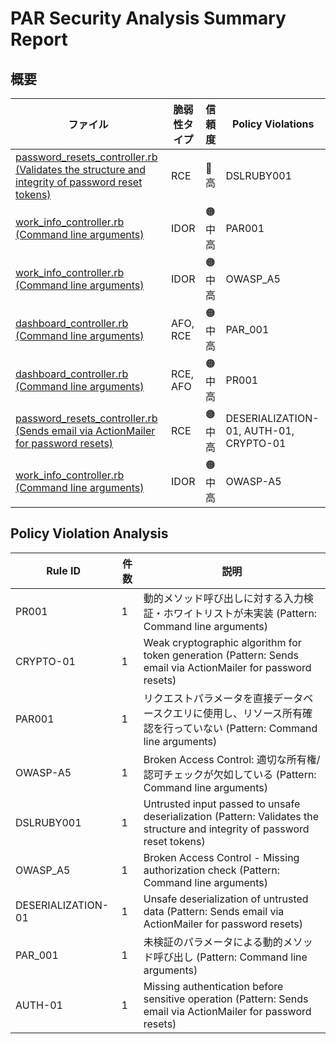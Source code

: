 # PAR Security Analysis Summary Report

## 概要

| ファイル | 脆弱性タイプ | 信頼度 | Policy Violations |
|---------|------------|--------|------------------|
| [password_resets_controller.rb (Validates the structure and integrity of password reset tokens)](password_resets_controller.rb-validates-the-structure-and-integrity-of-password-reset-tokens.md) | RCE | 🔴 高 | DSLRUBY001 |
| [work_info_controller.rb (Command line arguments)](work_info_controller.rb-command-line-arguments.md) | IDOR | 🟠 中高 | PAR001 |
| [work_info_controller.rb (Command line arguments)](work_info_controller.rb-command-line-arguments.md) | IDOR | 🟠 中高 | OWASP_A5 |
| [dashboard_controller.rb (Command line arguments)](dashboard_controller.rb-command-line-arguments.md) | AFO, RCE | 🟠 中高 | PAR_001 |
| [dashboard_controller.rb (Command line arguments)](dashboard_controller.rb-command-line-arguments.md) | RCE, AFO | 🟠 中高 | PR001 |
| [password_resets_controller.rb (Sends email via ActionMailer for password resets)](password_resets_controller.rb-sends-email-via-actionmailer-for-password-resets.md) | RCE | 🟠 中高 | DESERIALIZATION-01, AUTH-01, CRYPTO-01 |
| [work_info_controller.rb (Command line arguments)](work_info_controller.rb-command-line-arguments.md) | IDOR | 🟠 中高 | OWASP-A5 |

## Policy Violation Analysis

| Rule ID | 件数 | 説明 |
|---------|------|------|
| PR001 | 1 | 動的メソッド呼び出しに対する入力検証・ホワイトリストが未実装 (Pattern: Command line arguments) |
| CRYPTO-01 | 1 | Weak cryptographic algorithm for token generation (Pattern: Sends email via ActionMailer for password resets) |
| PAR001 | 1 | リクエストパラメータを直接データベースクエリに使用し、リソース所有確認を行っていない (Pattern: Command line arguments) |
| OWASP-A5 | 1 | Broken Access Control: 適切な所有権/認可チェックが欠如している (Pattern: Command line arguments) |
| DSLRUBY001 | 1 | Untrusted input passed to unsafe deserialization (Pattern: Validates the structure and integrity of password reset tokens) |
| OWASP_A5 | 1 | Broken Access Control - Missing authorization check (Pattern: Command line arguments) |
| DESERIALIZATION-01 | 1 | Unsafe deserialization of untrusted data (Pattern: Sends email via ActionMailer for password resets) |
| PAR_001 | 1 | 未検証のパラメータによる動的メソッド呼び出し (Pattern: Command line arguments) |
| AUTH-01 | 1 | Missing authentication before sensitive operation (Pattern: Sends email via ActionMailer for password resets) |
